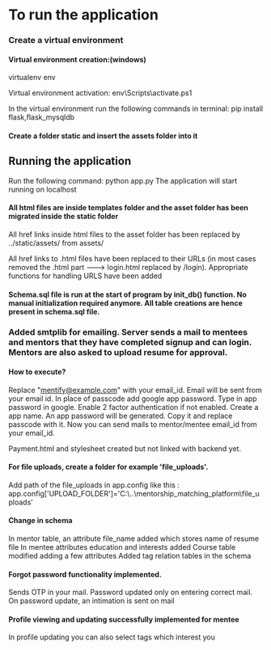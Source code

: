 # To run the application

### Create a virtual environment

#### Virtual environment creation:(windows)
virtualenv env

Virtual environment activation:
env\Scripts\activate.ps1

In the virtual environment run the following commands in terminal:
pip install flask,flask_mysqldb

#### Create a folder static and insert the assets folder into it

## Running the application

Run the following command:
python app.py
The application will start running on localhost 


#### All html files are inside templates folder and the asset folder has been migrated inside the static folder
All href links inside html files to the asset folder has been replaced by ../static/assets/ from assets/

All href links to .html files have been replaced to their URLs (in most cases removed the .html part ---> login.html replaced by /login). Appropriate functions for handling URLS have been added

#### Schema.sql file is run at the start of program by init_db() function. No manual initialization required anymore. All table creations are hence present in schema.sql file.

### Added smtplib for emailing. Server sends a mail to mentees and mentors that they have completed signup and can login. Mentors are also asked to upload resume for approval.

#### How to execute?
Replace "mentify@example.com" with your email_id. Email will be sent from your email id. In place of passcode add google app password. Type in app password in google. Enable 2 factor authentication if not enabled. Create a app name. An app password will be generated. Copy it and replace passcode with it. Now you can send mails to mentor/mentee email_id from your email_id.

Payment.html and stylesheet created but not linked with backend yet.

#### For file uploads, create a folder for example 'file_uploads'.
Add path of the file_uploads in app.config like this : app.config['UPLOAD_FOLDER']='C:\\..\\mentorship_matching_platform\\file_uploads'

#### Change in schema
In mentor table, an attribute file_name added which stores name of resume file
In mentee attributes education and interests added
Course table modified adding a few attributes
Added tag relation tables in the schema

#### Forgot password functionality implemented.
Sends OTP in your mail. Password updated only on entering correct mail. On password update, an intimation is sent on mail

#### Profile viewing and updating successfully implemented for mentee
In profile updating you can also select tags which interest you
